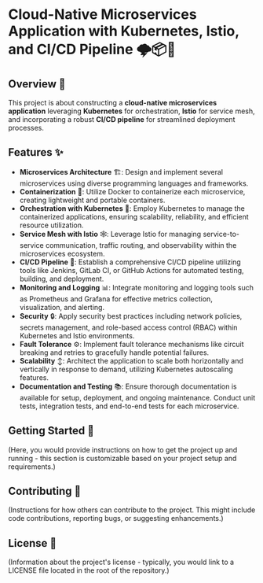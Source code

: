 # Cloud-Native Microservices Application with Kubernetes, Istio, and CI/CD Pipeline 🌩️📦🚀

## Overview 📖

This project is about constructing a **cloud-native microservices application** leveraging **Kubernetes** for orchestration, **Istio** for service mesh, and incorporating a robust **CI/CD pipeline** for streamlined deployment processes.

## Features ✨

- **Microservices Architecture** 🏗️: Design and implement several microservices using diverse programming languages and frameworks.
- **Containerization** 🐳: Utilize Docker to containerize each microservice, creating lightweight and portable containers.
- **Orchestration with Kubernetes** 🚢: Employ Kubernetes to manage the containerized applications, ensuring scalability, reliability, and efficient resource utilization.
- **Service Mesh with Istio** 🕸️: Leverage Istio for managing service-to-service communication, traffic routing, and observability within the microservices ecosystem.
- **CI/CD Pipeline** 🔄: Establish a comprehensive CI/CD pipeline utilizing tools like Jenkins, GitLab CI, or GitHub Actions for automated testing, building, and deployment.
- **Monitoring and Logging** 📊: Integrate monitoring and logging tools such as Prometheus and Grafana for effective metrics collection, visualization, and alerting.
- **Security** 🔒: Apply security best practices including network policies, secrets management, and role-based access control (RBAC) within Kubernetes and Istio environments.
- **Fault Tolerance** ⚙️: Implement fault tolerance mechanisms like circuit breaking and retries to gracefully handle potential failures.
- **Scalability** ↕️: Architect the application to scale both horizontally and vertically in response to demand, utilizing Kubernetes autoscaling features.
- **Documentation and Testing** 📚: Ensure thorough documentation is available for setup, deployment, and ongoing maintenance. Conduct unit tests, integration tests, and end-to-end tests for each microservice.

## Getting Started 🚀

(Here, you would provide instructions on how to get the project up and running - this section is customizable based on your project setup and requirements.)

## Contributing 🤝

(Instructions for how others can contribute to the project. This might include code contributions, reporting bugs, or suggesting enhancements.)

## License 📄

(Information about the project's license - typically, you would link to a LICENSE file located in the root of the repository.)
